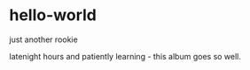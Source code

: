 # hello-world
just another rookie 

latenight hours and patiently learning - this album goes so well.
